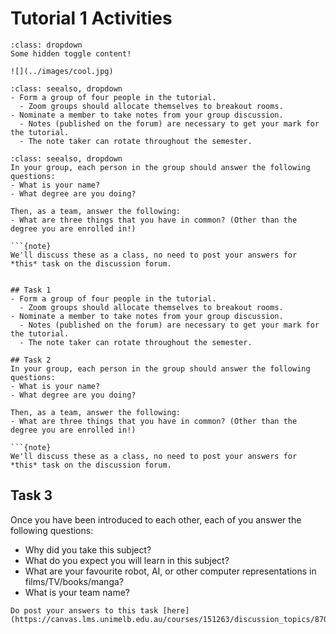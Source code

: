 # Tutorial 1 Activities

```{admonition} Click the button to reveal!
:class: dropdown
Some hidden toggle content!

![](../images/cool.jpg)
```

```{admonition} Task 1
:class: seealso, dropdown
- Form a group of four people in the tutorial. 
  - Zoom groups should allocate themselves to breakout rooms.
- Nominate a member to take notes from your group discussion.
  - Notes (published on the forum) are necessary to get your mark for the tutorial.
  - The note taker can rotate throughout the semester.
```

```{admonition} ## Task 2
:class: seealso, dropdown
In your group, each person in the group should answer the following questions:
- What is your name?
- What degree are you doing?

Then, as a team, answer the following: 
- What are three things that you have in common? (Other than the degree you are enrolled in!)

```{note}
We'll discuss these as a class, no need to post your answers for *this* task on the discussion forum.
```
```

## Task 1
- Form a group of four people in the tutorial. 
  - Zoom groups should allocate themselves to breakout rooms.
- Nominate a member to take notes from your group discussion.
  - Notes (published on the forum) are necessary to get your mark for the tutorial.
  - The note taker can rotate throughout the semester.

## Task 2
In your group, each person in the group should answer the following questions:
- What is your name?
- What degree are you doing?

Then, as a team, answer the following: 
- What are three things that you have in common? (Other than the degree you are enrolled in!)

```{note}
We'll discuss these as a class, no need to post your answers for *this* task on the discussion forum.
```

## Task 3
Once you have been introduced to each other, each of you answer the following questions:
- Why did you take this subject?
- What do you expect you will learn in this subject?
- What are your favourite robot, AI, or other computer representations in films/TV/books/manga?
- What is your team name?

```{note}
Do post your answers to this task [here](https://canvas.lms.unimelb.edu.au/courses/151263/discussion_topics/870528)!
```